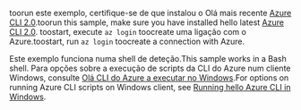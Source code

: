 

<span data-ttu-id="a40ee-101">toorun este exemplo, certifique-se de que instalou o Olá mais recente [Azure CLI 2.0](https://docs.microsoft.com/cli/azure/install-azure-cli).</span><span class="sxs-lookup"><span data-stu-id="a40ee-101">toorun this sample, make sure you have installed hello latest [Azure CLI 2.0](https://docs.microsoft.com/cli/azure/install-azure-cli).</span></span> <span data-ttu-id="a40ee-102">toostart, execute `az login` toocreate uma ligação com o Azure.</span><span class="sxs-lookup"><span data-stu-id="a40ee-102">toostart, run `az login` toocreate a connection with Azure.</span></span>

<span data-ttu-id="a40ee-103">Este exemplo funciona numa shell de deteção.</span><span class="sxs-lookup"><span data-stu-id="a40ee-103">This sample works in a Bash shell.</span></span> <span data-ttu-id="a40ee-104">Para opções sobre a execução de scripts da CLI do Azure num cliente Windows, consulte [Olá CLI do Azure a executar no Windows](../articles/virtual-machines/windows/cli-options.md).</span><span class="sxs-lookup"><span data-stu-id="a40ee-104">For options on running Azure CLI scripts on Windows client, see [Running hello Azure CLI in Windows](../articles/virtual-machines/windows/cli-options.md).</span></span>
